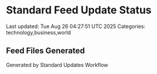 # Standard Feed Update Status
Last updated: Tue Aug 26 04:27:51 UTC 2025
Categories: technology,business,world

## Feed Files Generated

Generated by Standard Updates Workflow
